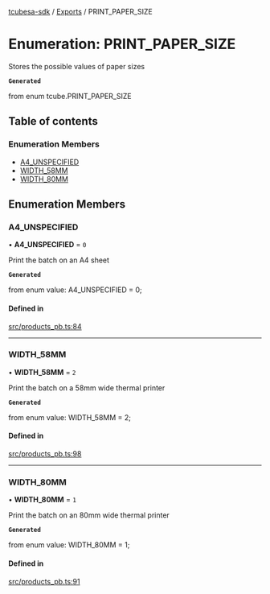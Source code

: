[tcubesa-sdk](../README.md) / [Exports](../modules.md) / PRINT\_PAPER\_SIZE

# Enumeration: PRINT\_PAPER\_SIZE

Stores the possible values of paper sizes

**`Generated`**

from enum tcube.PRINT_PAPER_SIZE

## Table of contents

### Enumeration Members

- [A4\_UNSPECIFIED](PRINT_PAPER_SIZE.md#a4_unspecified)
- [WIDTH\_58MM](PRINT_PAPER_SIZE.md#width_58mm)
- [WIDTH\_80MM](PRINT_PAPER_SIZE.md#width_80mm)

## Enumeration Members

### A4\_UNSPECIFIED

• **A4\_UNSPECIFIED** = ``0``

Print the batch on an A4 sheet

**`Generated`**

from enum value: A4_UNSPECIFIED = 0;

#### Defined in

[src/products_pb.ts:84](https://github.com/TCUBEAI-TECHNOLOGIES-PRIVATE-LIMITED/ts-sdk/blob/3c64799/src/products_pb.ts#L84)

___

### WIDTH\_58MM

• **WIDTH\_58MM** = ``2``

Print the batch on a 58mm wide thermal printer

**`Generated`**

from enum value: WIDTH_58MM = 2;

#### Defined in

[src/products_pb.ts:98](https://github.com/TCUBEAI-TECHNOLOGIES-PRIVATE-LIMITED/ts-sdk/blob/3c64799/src/products_pb.ts#L98)

___

### WIDTH\_80MM

• **WIDTH\_80MM** = ``1``

Print the batch on an 80mm wide thermal printer

**`Generated`**

from enum value: WIDTH_80MM = 1;

#### Defined in

[src/products_pb.ts:91](https://github.com/TCUBEAI-TECHNOLOGIES-PRIVATE-LIMITED/ts-sdk/blob/3c64799/src/products_pb.ts#L91)
